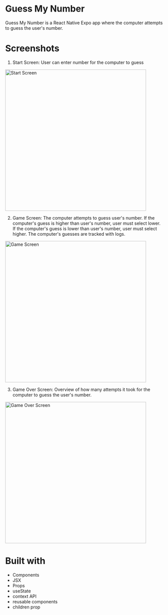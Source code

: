 # Guess My Number

Guess My Number is a React Native Expo app where the computer attempts to guess the user's number.

# Screenshots

1. Start Screen: User can enter number for the computer to guess

<img width="449" alt="Start Screen" src="https://github.com/user-attachments/assets/6722a412-c4f5-4160-bc38-922dd8630be1" />

2. Game Screen: The computer attempts to guess user's number. If the computer's guess is higher than user's number, user must select lower. If the computer's guess is lower than user's number, user must select higher. The computer's guesses are tracked with logs.

<img width="449" alt="Game Screen" src="https://github.com/user-attachments/assets/1984fdbb-7a5a-479c-b4ce-1ab98b81745a" />

3. Game Over Screen: Overview of how many attempts it took for the computer to guess the user's number.

<img width="449" alt="Game Over Screen" src="https://github.com/user-attachments/assets/8e4f1ece-7e08-40dd-8623-90086f3f4880" />

# Built with

* Components
* JSX
* Props
* useState
* context API
* reusable components
* children prop
